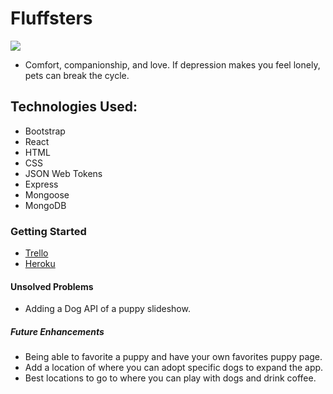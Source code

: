 # Fluffsters

![](https://i.imgur.com/k9ingq2.png)

* Comfort, companionship, and love. If depression makes you feel lonely, pets can break the cycle. 

## Technologies Used:
* Bootstrap
* React
* HTML
* CSS
* JSON Web Tokens
* Express
* Mongoose
* MongoDB

### Getting Started
* [Trello](https://trello.com/b/7qpxA2eY/project-4-fluffsters)
* [Heroku](https://fluffsters.herokuapp.com/)

#### Unsolved Problems 
* Adding a Dog API of a puppy slideshow.

##### Future Enhancements
* Being able to favorite a puppy and have your own favorites puppy page.
* Add a location of where you can adopt specific dogs to expand the app. 
* Best locations to go to where you can play with dogs and drink coffee. 